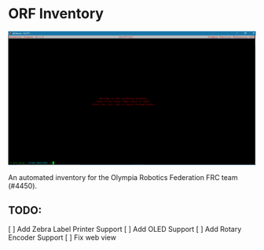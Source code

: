 # ORF Inventory

![Screenshot of Inventory Scanner](./screenshot.PNG)

An automated inventory for the Olympia Robotics Federation FRC team (#4450).

## TODO:
 [ ] Add Zebra Label Printer Support
 [ ] Add OLED Support
 [ ] Add Rotary Encoder Support
 [ ] Fix web view
